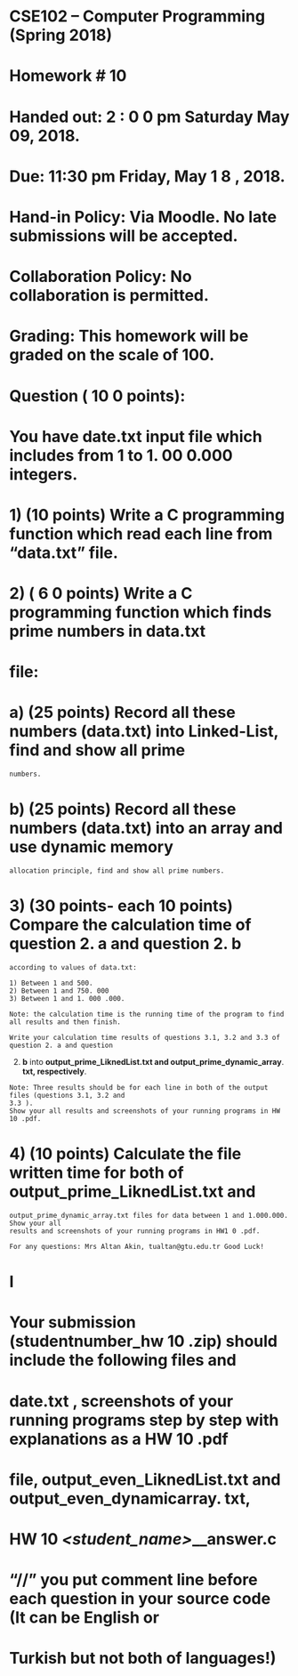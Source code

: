 # CSE102 – Computer Programming (Spring 2018)

# Homework # 10

# Handed out: 2 : 0 0 pm Saturday May 09, 2018.

# Due: 11:30 pm Friday, May 1 8 , 2018.

# Hand-in Policy: Via Moodle. No late submissions will be accepted.

# Collaboration Policy: No collaboration is permitted.

# Grading: This homework will be graded on the scale of 100.

# Question ( 10 0 points):

# You have date.txt input file which includes from 1 to 1. 00 0.000 integers.

# 1) (10 points) Write a C programming function which read each line from “data.txt” file.

# 2) ( 6 0 points) Write a C programming function which finds prime numbers in data.txt

# file:

# a) (25 points) Record all these numbers (data.txt) into Linked-List, find and show all prime

```
numbers.
```
# b) (25 points) Record all these numbers (data.txt) into an array and use dynamic memory

```
allocation principle, find and show all prime numbers.
```
# 3) (30 points- each 10 points) Compare the calculation time of question 2. a and question 2. b

```
according to values of data.txt:
```
```
1) Between 1 and 500.
2) Between 1 and 750. 000
3) Between 1 and 1. 000 .000.
```
```
Note: the calculation time is the running time of the program to find all results and then finish.
```
```
Write your calculation time results of questions 3.1, 3.2 and 3.3 of question 2. a and question
```
2. **b** into **output_prime_LiknedList.txt and output_prime_dynamic_array**. **txt, respectively**.

```
Note: Three results should be for each line in both of the output files (questions 3.1, 3.2 and
3.3 ).
Show your all results and screenshots of your running programs in HW 10 .pdf.
```
# 4) (10 points) Calculate the file written time for both of output_prime_LiknedList.txt and

```
output_prime_dynamic_array.txt files for data between 1 and 1.000.000. Show your all
results and screenshots of your running programs in HW1 0 .pdf.
```
```
For any questions: Mrs Altan Akin, tualtan@gtu.edu.tr Good Luck!
```
# I

# Your submission (studentnumber_hw 10 .zip) should include the following files and

# date.txt , screenshots of your running programs step by step with explanations as a HW 10 .pdf

# file, output_even_LiknedList.txt and output_even_dynamicarray. txt,

# HW 10 _<student_name>_<studentSurname>_<student number>_answer.c

# “//” you put comment line before each question in your source code (It can be English or

# Turkish but not both of languages!)


